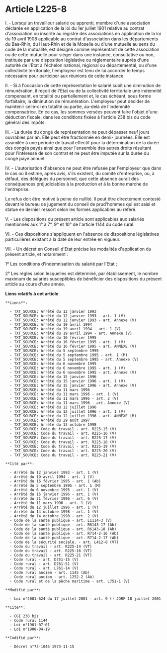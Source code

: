# Article L225-8

I. - Lorsqu'un travailleur salarié ou apprenti, membre d'une association déclarée en application de la loi du 1er juillet
1901 relative au contrat d'association ou inscrite au registre des associations en application de la loi du 19 avril 1908
applicable au contrat d'association dans les départements du Bas-Rhin, du Haut-Rhin et de la Moselle ou d'une mutuelle au
sens du code de la mutualité, est désigné comme représentant de cette association ou de cette mutuelle pour siéger dans une
instance, consultative ou non, instituée par une disposition législative ou réglementaire auprès d'une autorité de l'Etat à
l'échelon national, régional ou départemental, ou d'une collectivité territoriale, l'employeur est tenu de lui accorder le
temps nécessaire pour participer aux réunions de cette instance.

II. - Si à l'occasion de cette représentation le salarié subit une diminution de rémunération, il reçoit de l'Etat ou de la
collectivité territoriale une indemnité compensant, en totalité ou partiellement et, le cas échéant, sous forme forfaitaire,
la diminution de rémunération. L'employeur peut décider de maintenir celle-ci en totalité ou partie, au-delà de l'indemnité
compensatrice. En ce cas, les sommes versées peuvent faire l'objet d'une déduction fiscale, dans les conditions fixées à
l'article 238 bis du code général des impôts.

III. - La durée du congé de représentation ne peut dépasser neuf jours ouvrables par an. Elle peut être fractionnée en demi-
journées. Elle est assimilée à une période de travail effectif pour la détermination de la durée des congés payés ainsi que
pour l'ensemble des autres droits résultant pour l'intéressé de son contrat et ne peut être imputée sur la durée du congé
payé annuel.

IV. - L'autorisation d'absence ne peut être refusée par l'employeur que dans le cas où il estime, après avis, s'ils existent,
du comité d'entreprise, ou, à défaut, des délégués du personnel, que cette absence aurait des conséquences préjudiciables à
la production et à la bonne marche de l'entreprise.

Le refus doit être motivé à peine de nullité. Il peut être directement contesté devant le bureau de jugement du conseil de
prud'hommes qui est saisi et statue en dernier ressort selon les formes applicables au référé.

V. - Les dispositions du présent article sont applicables aux salariés mentionnés aux 1° à 7°, 9° et 10° de l'article 1144 du
code rural.

VI. - Ces dispositions s'appliquent en l'absence de dispositions législatives particulières existant à la date de leur entrée
en vigueur.

VII. - Un décret en Conseil d'Etat précise les modalités d'application du présent article, et notamment :

1° Les conditions d'indemnisation du salarié par l'Etat ;

2° Les règles selon lesquelles est déterminé, par établissement, le nombre maximum de salariés susceptibles de bénéficier des
dispositions du présent article au cours d'une année.

**Liens relatifs à cet article**

	**Liens**:

	  - TXT_SOURCE: Arrêté du 12 janvier 1993
	  - TXT_SOURCE: Arrêté du 12 janvier 1993 - art. 1 (V)
	  - TXT_SOURCE: Arrêté du 12 janvier 1993 - art. Annexe (V)
	  - TXT_SOURCE: Arrêté du 19 avril 1994
	  - TXT_SOURCE: Arrêté du 19 avril 1994 - art. 1 (V)
	  - TXT_SOURCE: Arrêté du 19 avril 1994 - art. Annexe (V)
	  - TXT_SOURCE: Arrêté du 16 février 1995
	  - TXT_SOURCE: Arrêté du 16 février 1995 - art. 1 (V)
	  - TXT_SOURCE: Arrêté du 16 février 1995 - art. ANNEXE (V)
	  - TXT_SOURCE: Arrêté du 5 septembre 1995
	  - TXT_SOURCE: Arrêté du 5 septembre 1995 - art. 1 (M)
	  - TXT_SOURCE: Arrêté du 5 septembre 1995 - art. Annexe (V)
	  - TXT_SOURCE: Arrêté du 6 novembre 1995
	  - TXT_SOURCE: Arrêté du 6 novembre 1995 - art. 1 (V)
	  - TXT_SOURCE: Arrêté du 6 novembre 1995 - art. Annexe (V)
	  - TXT_SOURCE: Arrêté du 15 janvier 1996
	  - TXT_SOURCE: Arrêté du 15 janvier 1996 - art. 1 (V)
	  - TXT_SOURCE: Arrêté du 15 janvier 1996 - art. Annexe (V)
	  - TXT_SOURCE: Arrêté du 11 mars 1996
	  - TXT_SOURCE: Arrêté du 11 mars 1996 - art. 1 (V)
	  - TXT_SOURCE: Arrêté du 11 mars 1996 - art. 2 (V)
	  - TXT_SOURCE: Arrêté du 11 mars 1996 - art. Annexe (V)
	  - TXT_SOURCE: Arrêté du 12 juillet 1996
	  - TXT_SOURCE: Arrêté du 12 juillet 1996 - art. 1 (V)
	  - TXT_SOURCE: Arrêté du 12 juillet 1996 - art. ANNEXE (M)
	  - TXT_SOURCE: Arrêté du 29 août 1997
	  - TXT_SOURCE: Arrêté du 13 octobre 1998
	  - TXT_SOURCE: Code du travail - art. R225-15 (V)
	  - TXT_SOURCE: Code du travail - art. R225-16 (V)
	  - TXT_SOURCE: Code du travail - art. R225-17 (V)
	  - TXT_SOURCE: Code du travail - art. R225-18 (V)
	  - TXT_SOURCE: Code du travail - art. R225-19 (V)
	  - TXT_SOURCE: Code du travail - art. R225-20 (V)
	  - TXT_SOURCE: Code du travail - art. R225-21 (V)

	**Cité par**:

	  - Arrêté du 12 janvier 1993 - art. 1 (V)
	  - Arrêté du 19 avril 1994 - art. 1 (V)
	  - Arrêté du 16 février 1995 - art. 1 (Ab)
	  - Arrêté du 5 septembre 1995 - art. 1 (M)
	  - Arrêté du 6 novembre 1995 - art. 1 (V)
	  - Arrêté du 15 janvier 1996 - art. 1 (V)
	  - Arrêté du 21 février 1996 - art. 6 (V)
	  - Arrêté du 11 mars 1996 - art. 1 (V)
	  - Arrêté du 12 juillet 1996 - art. 1 (V)
	  - Arrêté du 14 octobre 1998 - art. 1 (V)
	  - Arrêté du 14 octobre 1998 - art. 2 (V)
	  - Code de la santé publique - art. L1114-3 (V)
	  - Code de la santé publique - art. R6143-17 (Ab)
	  - Code de la santé publique - art. R6143-18 (Ab)
	  - Code de la santé publique - art. R714-2-16 (Ab)
	  - Code de la santé publique - art. R714-2-17 (Ab)
	  - Code de la sécurité sociale. - art. L412-8 (VT)
	  - Code du travail - art. R225-14 (VT)
	  - Code du travail - art. R225-16 (VT)
	  - Code du travail - art. R225-21 (VT)
	  - Code rural - art. D751-15 (V)
	  - Code rural - art. D761-51 (V)
	  - Code rural - art. L761-14 (V)
	  - Code rural ancien - art. 1145 (Ab)
	  - Code rural ancien - art. 1252-2 (Ab)
	  - Code rural et de la pêche maritime - art. L751-1 (V)

	**Modifié par**:

	  - Loi n°2001-624 du 17 juillet 2001 - art. 9 () JORF 18 juillet 2001

	**Cite**:

	  - CGI 238 bis
	  - Code rural 1144
	  - Loi n°1901-07-01
	  - Loi n°1908-04-19

	**Codifié par**:

	  - Décret n°73-1046 1973-11-15
